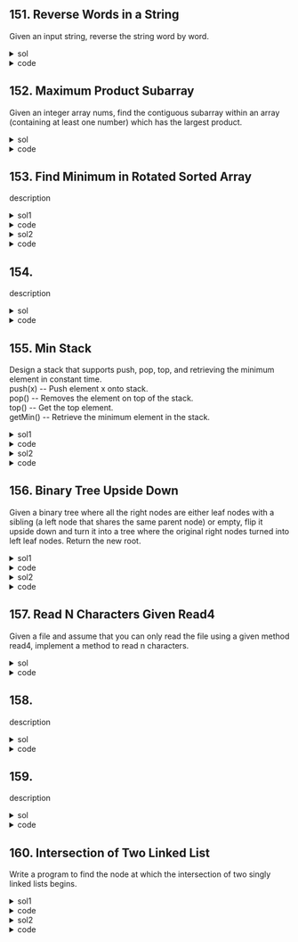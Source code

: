 ## 151. Reverse Words in a String
Given an input string, reverse the string word by word.

<details><summary>sol</summary>
<p>

#### split, reverse and join. time=O(n), space=O(n)

</p></details>

<details><summary>code</summary>
<p>

```python
class Solution(object):
    def reverseWords(self, s):
        """
        :type s: str
        :rtype: str
        """
        return ' '.join(s.split()[::-1])

```
</p></details>

## 152. Maximum Product Subarray
Given an integer array nums, find the contiguous subarray within an array (containing at least one number) which has the largest product.

<details><summary>sol</summary>
<p>

#### brute force O(n^2) TLE. Should use maxi and mini to record the maximum and minimum products. swap when num<0. time=O(n), space=O(1)

</p></details>

<details><summary>code</summary>
<p>

```python
    def maxProduct(self, nums):
        """
        :type nums: List[int]
        :rtype: int
        """
        if not nums:
            return 0
        maxi = mini = res = nums[0]
        for num in nums[1:]:
            if num < 0:
                maxi, mini = mini, maxi
            maxi = max(maxi*num, num)
            mini = min(mini*num, num)
            res = max(res, maxi, mini)
            
        return res
```
</p></details>

## 153. Find Minimum in Rotated Sorted Array
description

<details><summary>sol1</summary>
<p>

#### find the first num < nums[0]. time=O(n), space=O(1)

</p></details>

<details><summary>code</summary>
<p>

```python
class Solution(object):
    def findMin(self, nums):
        """
        :type nums: List[int]
        :rtype: int
        """
        res = nums[0]
        prev = nums[0]
        for num in nums:
            if num < prev:
                res = num
                break
        return res
```
</p></details>

<details><summary>sol2</summary>
<p>

#### binary search. compare nums[mid] with nums[0]. case: len(nums)==1, already sorted. time=O(logn), space=O(1)

</p></details>

<details><summary>code</summary>
<p>

```python
class Solution:
    def findMin(self, nums: List[int]) -> int:
        # avoiding mid out of range
        if len(nums) == 1:
            return nums[0]
        l, r = 0, len(nums)-1
        # already sorted
        if nums[r] > nums[l]:
            return nums[l]
        while l <= r:
            mid = (l+r)//2
            if nums[mid] > nums[0]:
                l = mid + 1
            elif nums[mid] < nums[0]:
                r = mid - 1
            if nums[mid] > nums[mid+1]:
                return nums[mid+1]
            if nums[mid-1] > nums[mid]:
                return nums[mid]
            
```
</p></details>

## 154. 
description

<details><summary>sol</summary>
<p>

#### hint

</p></details>

<details><summary>code</summary>
<p>

```python
code
```
</p></details>

## 155. Min Stack
Design a stack that supports push, pop, top, and retrieving the minimum element in constant time.  
push(x) -- Push element x onto stack.  
pop() -- Removes the element on top of the stack.  
top() -- Get the top element.  
getMin() -- Retrieve the minimum element in the stack.

<details><summary>sol1</summary>
<p>

#### push the old min value again when pushing new value <= the old min. So when the min value is popped, the next popped one is old min value. time of min=O(1), space=O(n)

</p></details>

<details><summary>code</summary>
<p>

```python
class MinStack:

    def __init__(self):
        """
        initialize your data structure here.
        """
        self.min = float('inf')
        self.stack = []

    def push(self, x: int) -> None:
        if x <= self.min:
            self.stack.append(self.min)
            self.min = x
        self.stack.append(x)

    def pop(self) -> None:
        if self.stack.pop(-1) == self.min:
            self.min = self.stack.pop(-1)

    def top(self) -> int:
        return self.stack[-1]

    def getMin(self) -> int:
        return self.min
```
</p></details>

<details><summary>sol2</summary>
<p>

#### when pushing, push the difference between current value and current min. So when we’re popping a negative value, we know we need to update the min value. Have to cast to int when returning. min time=O(1), space=O(n)

</p></details>

<details><summary>code</summary>
<p>

```python
class MinStack3(object):

    def __init__(self):
        """
        initialize your data structure here.
        """
        self.min = float('inf')
        self.stack = []
        

    def push(self, x):
        """
        :type x: int
        :rtype: void
        """
        if not self.stack:
            self.stack.append(0)
            self.min = x
        else:
            self.stack.append(x-self.min)
            if x < self.min:
                self.min = x
    def pop(self):
        """
        :rtype: void
        """
        cur = self.stack.pop(-1)
        if cur < 0:
            self.min = self.min - cur

    def top(self):
        """
        :rtype: int
        """
        top = self.stack[-1]
        if top > 0:
            return int(top + self.min)
        else:
            return int(self.min)
        

    def getMin(self):
        """
        :rtype: int
        """
        return self.min
```
</p></details>

## 156. Binary Tree Upside Down
Given a binary tree where all the right nodes are either leaf nodes with a sibling (a left node that shares the same parent node) or empty, flip it upside down and turn it into a tree where the original right nodes turned into left leaf nodes. Return the new root.

<details><summary>sol1</summary>
<p>

#### recursively getting the new root. Edit root.left.left and root.left.right. time=O(n), space=O(n)

</p></details>

<details><summary>code</summary>
<p>

```python
    def upsideDownBinaryTree(self, root):
        """
        :type root: TreeNode
        :rtype: TreeNode
        """
        if not root or not root.left:
            return root
        newRoot = self.upsideDownBinaryTree(root.left)
        root.left.left = root.right
        root.left.right = root
        root.left = None
        root.right = None
            
        return newRoot
```
</p></details>

<details><summary>sol2</summary>
<p>

#### iteratively, need to record previous, the right node etc. time=O(n), space=O(1)

</p></details>

<details><summary>code</summary>
<p>

```python
class Solution(object):
    def upsideDownBinaryTree(self, root):
        """
        :type root: TreeNode
        :rtype: TreeNode
        """
        prev, cur, tmp = None, root, None
        while cur:
            next = cur.left 
            cur.left = tmp  
            tmp = cur.right 
            cur.right = prev
            prev = cur 
            cur = next 
            
        return prev
```
</p></details>

## 157. Read N Characters Given Read4
Given a file and assume that you can only read the file using a given method read4, implement a method to read n characters.

<details><summary>sol</summary>
<p>

#### use read4 to load data into a current buffer. time=O(n), space=O(1)

</p></details>

<details><summary>code</summary>
<p>

```python
class Solution(object):
    def read(self, buf, n):
        """
        :type buf: Destination buffer (List[str])
        :type n: Maximum number of characters to read (int)
        :rtype: The number of characters read (int)
        """
        res = 0
        while True:
            b = [""] * 4
            cur = min(read4(b), n-res)
            for i in range(cur):
                buf[res] = b[i]
                res += 1
            if res == n or cur < 4:
                return res
```
</p></details>

## 158. 
description

<details><summary>sol</summary>
<p>

#### hint

</p></details>

<details><summary>code</summary>
<p>

```python
code
```
</p></details>

## 159. 
description

<details><summary>sol</summary>
<p>

#### hint

</p></details>

<details><summary>code</summary>
<p>

```python
code
```
</p></details>

## 160. Intersection of Two Linked List
Write a program to find the node at which the intersection of two singly linked lists begins.

<details><summary>sol1</summary>
<p>

#### count the length of both lists, in the second round, move forward for the longer list. time=O(n), space=O(1)

</p></details>

<details><summary>code</summary>
<p>

```python
class Solution(object):
    def getIntersectionNode(self, headA, headB):
        """
        :type head1, head1: ListNode
        :rtype: ListNode
        """
        if not headA or not headB:
            return None
        diff = 0
        pA, pB = headA, headB
        # find the length difference
        while pA or pB:
            if not pA:
                diff += 1
                pB = pB.next
            elif not pB:
                diff -= 1
                pA = pA.next
            else:
                pA, pB = pA.next, pB.next
        # move diff steps forward
        pA, pB = headA, headB
        while diff != 0:
            if diff < 0:
                pA = pA.next
                diff += 1
            elif diff > 0:
                pB = pB.next
                diff -= 1
        while pA != pB:
            pA = pA.next
            pB = pB.next
        return pA
```
</p></details>

<details><summary>sol2</summary>
<p>

#### when pA reaches end, direct it to headB, when pB is None point to headA. They’ll meet in the second round. (case : null head). time=O(m+n) where m and n is the length of each list. space=O(1)


</p></details>

<details><summary>code</summary>
<p>

```python
    def getIntersectionNode(self, headA, headB):
        """
        :type head1, head1: ListNode
        :rtype: ListNode
        """
        if not headA or not headB:
            return None
        pA, pB = headA, headB
        while pA != pB:
            pA = pA.next if pA else headB
            pB = pB.next if pB else headA
        return pA
```
</p></details>
